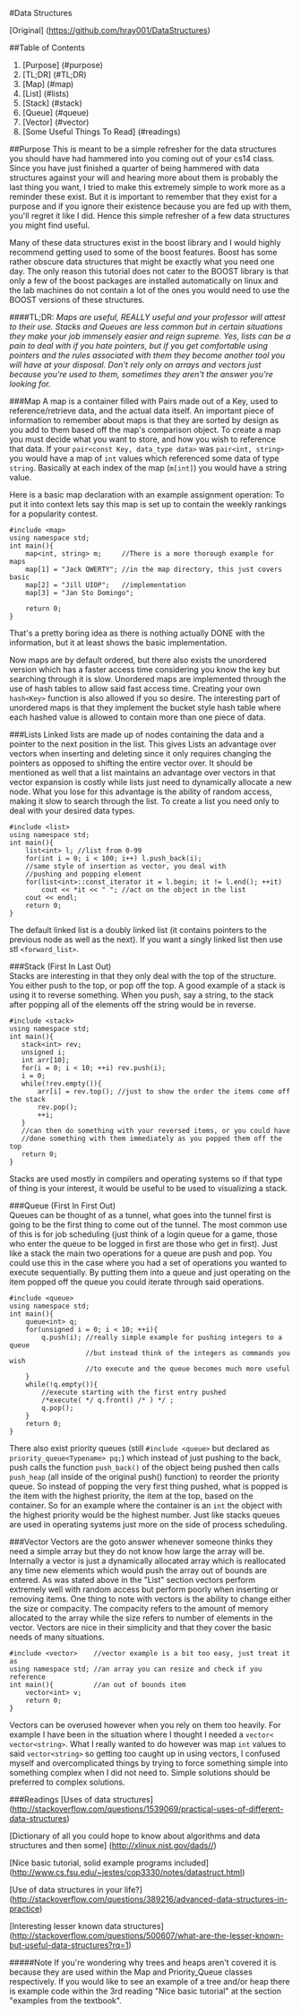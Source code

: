 #Data Structures

[Original] (https://github.com/hray001/DataStructures)

##Table of Contents
1. [Purpose] (#purpose)
2. [TL;DR] (#TL;DR)
3. [Map] (#map)
4. [List] (#lists)
5. [Stack] (#stack)
6. [Queue] (#queue)
7. [Vector] (#vector)
8. [Some Useful Things To Read] (#readings)

##Purpose
This is meant to be a simple refresher for the data structures you should 
have had hammered into you coming out of your cs14 class. 
Since you have just finished a quarter of being hammered with data
 structures against your will and hearing more about them is probably 
 the last thing you want, I tried to make this extremely simple to
  work more as a reminder these exist. 
But it is important to remember that they exist for a purpose and if
 you ignore their existence because you are fed up with them, you'll 
 regret it like I did. Hence this simple refresher of a few data 
 structures you might find useful.  

Many of these data structures exist in the boost library and I would highly 
recommend getting used to some of the boost features. Boost has some 
rather obscure data structures that might be exactly what you need one day. 
The only reason this tutorial does not cater to the BOOST library is that 
only a few of the boost packages are installed automatically on linux and 
the lab machines do not contain a lot of the ones you would need to use 
the BOOST versions of these structures. 

####TL;DR:
*Maps are useful, REALLY useful and your professor will attest to 
their use. Stacks and Queues are less common but in certain situations they 
make your job immensely easier and reign supreme. Yes, lists can be a 
pain to deal with if you hate pointers, but if you get comfortable using 
pointers and the rules associated with them they become another tool you 
will have at your disposal. 
Don't rely only on arrays and vectors just because you're used to them, 
sometimes they aren't the answer you're looking for.* 

###Map
A map is a container filled with Pairs made out of a Key, used to reference/retrieve data, and the actual data itself. An important piece of information to remember about maps is that they are sorted by design as you add to them based off the map's comparison object. To create a map you must decide what you want to store, and how you wish to reference that data. If your `pair<const Key, data_type data>` was `pair<int, string>` you would have a map of `int` values which referenced some data of type `string`. Basically at each index of the map (`m[int]`) you would have a string value.

Here is a basic map declaration with an example assignment operation: To put it into context lets say this map is set up to contain the weekly rankings for a popularity contest. 
```
#include <map>
using namespace std;
int main(){
    map<int, string> m;     //There is a more thorough example for maps 
    map[1] = "Jack QWERTY"; //in the map directory, this just covers basic
    map[2] = "Jill UIOP";   //implementation
    map[3] = "Jan Sto Domingo";

    return 0;
}
```
That's a pretty boring idea as there is nothing actually DONE with the information, but it at least shows the basic implementation.

Now maps are by default ordered, but there also exists the unordered version
 which has a faster access time considering you know the key but searching
  through it is slow. Unordered maps are implemented through the use of 
  hash tables to allow said fast access time. Creating your own `hash<Key>`
  function is also allowed if you so desire. The interesting part of 
  unordered maps is that they implement the bucket style hash table
  where each hashed value is allowed to contain more than one piece of data.
  

###Lists
Linked lists are made up of nodes containing the data and a pointer
 to the next position in the list. This gives Lists an advantage
 over vectors when inserting and deleting since it only requires
 changing the pointers as opposed to shifting the entire vector over. 
 It should be mentioned as well that a list maintains an advantage over vectors
 in that vector expansion is costly while lists just need to dynamically
 allocate a new node.
 What you lose for this advantage is the ability of random access, making it slow to search through the list.
 To create a list you need only to deal with your desired data types. 
```
#include <list>
using namespace std;
int main(){
    list<int> l; //list from 0-99
    for(int i = 0; i < 100; i++) l.push_back(i);
    //same style of insertion as vector, you deal with 
    //pushing and popping element
    for(list<int>::const_iterator it = l.begin; it != l.end(); ++it)
        cout << *it << " "; //act on the object in the list
    cout << endl;
    return 0;
}
```
The default linked list is a doubly linked list (it contains pointers to the previous node as well as the next). If you want a singly linked list then use stl `<forward_list>`.

###Stack
(First In Last Out)  
Stacks are interesting in that they only deal with the top of the structure.
 You either push to the top, or pop off the top. A good example of a stack is
 using it to reverse something. When you push, say a string, to the stack after 
 popping all of the elements off the string would be in reverse.
 ```
#include <stack>
using namespace std;
int main(){
    stack<int> rev;
    unsigned i;
    int arr[10];
    for(i = 0; i < 10; ++i) rev.push(i);
    i = 0; 
    while(!rev.empty()){
        arr[i] = rev.top(); //just to show the order the items come off the stack
        rev.pop();
        ++i;
    }
    //can then do something with your reversed items, or you could have 
    //done something with them immediately as you popped them off the top
    return 0;
}
```
Stacks are used mostly in compilers and operating systems so if that type of 
thing is your interest, it would be useful to be used to visualizing a stack.

###Queue
(First In First Out)  
Queues can be thought of as a tunnel, what goes into the tunnel first is going 
to be the first thing to come out of the tunnel. The most common use of this 
is for job scheduling (just think of a login queue for a game, those who enter 
the queue to be logged in first are those who get in first). Just like a stack 
the main two operations for a queue are push and pop. You could use this in 
the case where you had a set of operations you wanted to execute sequentially. 
By putting them into a queue and just operating on the item popped off the 
queue you could iterate through said operations.
```
#include <queue>
using namespace std;
int main(){
    queue<int> q;
    for(unsigned i = 0; i < 10; ++i){
        q.push(i); //really simple example for pushing integers to a queue
                   //but instead think of the integers as commands you wish
                   //to execute and the queue becomes much more useful
    }
    while(!q.empty()){
        //execute starting with the first entry pushed
        /*execute( */ q.front() /* ) */ ;
        q.pop();
    }
    return 0;
}
```
There also exist priority queues (still `#include <queue>` but declared as
`priority_queue<Typename> pq;`) which instead of just pushing to the back, push 
calls the function `push_back()` of the object being pushed then calls 
`push_heap` (all inside of the original push() function) to reorder the 
priority queue. So instead of popping the very first thing pushed, what is 
popped is the item with the highest priority, the item at the top, based on
the container. So for an example where the container is an `int` the object
with the highest priority would be the highest number. 
Just like stacks queues are used in operating systems just more on the side 
of process scheduling.

###Vector
Vectors are the goto answer whenever someone thinks they need a simple 
array but they do not know how large the array will be. Internally a vector 
is just a dynamically allocated array which is reallocated any time new 
elements which would push the array out of bounds are entered. As was 
stated above in the "List" section vectors perform extremely well with 
random access but perform poorly when inserting or removing items. One 
thing to note with vectors is the ability to change either the size or 
compacity. The compacity refers to the amount of memory allocated to the 
array while the size refers to number of elements in the vector. Vectors 
are nice in their simplicity and that they cover the basic needs of 
many situations.
```
#include <vector>    //vector example is a bit too easy, just treat it as
using namespace std; //an array you can resize and check if you reference
int main(){          //an out of bounds item
    vector<int> v;
    return 0;
}
```
Vectors can be overused however when you rely on them too heavily. For 
example I have been in the situation where I thought I needed a 
`vector< vector<string>`. What I really wanted to do however was map `int` 
values to said `vector<string>` so getting too caught up in using vectors, 
I confused myself and overcomplicated things by trying to force something 
simple into something complex when I did not need to. Simple solutions should
 be preferred to complex solutions.

###Readings
[Uses of data structures] (http://stackoverflow.com/questions/1539069/practical-uses-of-different-data-structures)

[Dictionary of all you could hope to know about algorithms and data structures and then some] (http://xlinux.nist.gov/dads//)

[Nice basic tutorial, solid example programs included] (http://www.cs.fsu.edu/~jestes/cop3330/notes/datastruct.html)

[Use of data structures in your life?] (http://stackoverflow.com/questions/389216/advanced-data-structures-in-practice)

[Interesting lesser known data structures] (http://stackoverflow.com/questions/500607/what-are-the-lesser-known-but-useful-data-structures?rq=1)

#####Note
If you're wondering why trees and heaps aren't covered it is because they 
are used within the Map and Priority_Queue classes respectively. If you 
would like to see an example of a tree and/or heap there is example code 
within the 3rd reading "Nice basic tutorial" at the section "examples 
from the textbook". 
